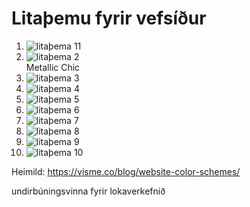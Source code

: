 # Litaþemu fyrir vefsíður

1. ![litaþema 11](11.jpg)<br>
1. ![litaþema 2](2.jpg)<br>
    Metallic Chic
1. ![litaþema 3](3.jpg)<br>
1. ![litaþema 4](4.jpg)<br>
1. ![litaþema 5](5.jpg)<br>
1. ![litaþema 6](6.gif)<br>
1. ![litaþema 7](7.jpg)<br>
1. ![litaþema 8](8.gif)<br>
1. ![litaþema 9](9.jpg)<br>
1. ![litaþema 10](10.jpg)<br>

Heimild: https://visme.co/blog/website-color-schemes/

undirbúningsvinna fyrir lokaverkefnið